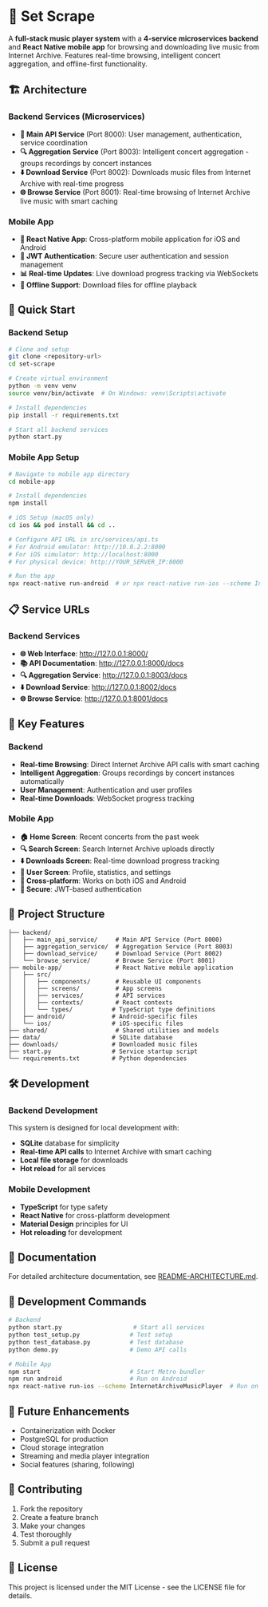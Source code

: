 # 🎵 Set Scrape

A **full-stack music player system** with a **4-service microservices backend** and **React Native mobile app** for browsing and downloading live music from Internet Archive. Features real-time browsing, intelligent concert aggregation, and offline-first functionality.

## 🏗️ Architecture

### Backend Services (Microservices)
- **🎵 Main API Service** (Port 8000): User management, authentication, service coordination
- **🔍 Aggregation Service** (Port 8003): Intelligent concert aggregation - groups recordings by concert instances
- **⬇️ Download Service** (Port 8002): Downloads music files from Internet Archive with real-time progress
- **🌐 Browse Service** (Port 8001): Real-time browsing of Internet Archive live music with smart caching

### Mobile App
- **📱 React Native App**: Cross-platform mobile application for iOS and Android
- **🔐 JWT Authentication**: Secure user authentication and session management
- **📊 Real-time Updates**: Live download progress tracking via WebSockets
- **📱 Offline Support**: Download files for offline playback

## 🚀 Quick Start

### Backend Setup

```bash
# Clone and setup
git clone <repository-url>
cd set-scrape

# Create virtual environment
python -m venv venv
source venv/bin/activate  # On Windows: venv\Scripts\activate

# Install dependencies
pip install -r requirements.txt

# Start all backend services
python start.py
```

### Mobile App Setup

```bash
# Navigate to mobile app directory
cd mobile-app

# Install dependencies
npm install

# iOS Setup (macOS only)
cd ios && pod install && cd ..

# Configure API URL in src/services/api.ts
# For Android emulator: http://10.0.2.2:8000
# For iOS simulator: http://localhost:8000
# For physical device: http://YOUR_SERVER_IP:8000

# Run the app
npx react-native run-android  # or npx react-native run-ios --scheme InternetArchiveMusicPlayer
```

## 📋 Service URLs

### Backend Services
- **🌐 Web Interface**: http://127.0.0.1:8000/
- **📚 API Documentation**: http://127.0.0.1:8000/docs
- **🔍 Aggregation Service**: http://127.0.0.1:8003/docs
- **⬇️ Download Service**: http://127.0.0.1:8002/docs
- **🌐 Browse Service**: http://127.0.0.1:8001/docs

## 🎯 Key Features

### Backend
- **Real-time Browsing**: Direct Internet Archive API calls with smart caching
- **Intelligent Aggregation**: Groups recordings by concert instances automatically
- **User Management**: Authentication and user profiles
- **Real-time Downloads**: WebSocket progress tracking

### Mobile App
- **🏠 Home Screen**: Recent concerts from the past week
- **🔍 Search Screen**: Search Internet Archive uploads directly
- **⬇️ Downloads Screen**: Real-time download progress tracking
- **👤 User Screen**: Profile, statistics, and settings
- **📱 Cross-platform**: Works on both iOS and Android
- **🔐 Secure**: JWT-based authentication

## 📁 Project Structure

```
├── backend/
│   ├── main_api_service/     # Main API Service (Port 8000)
│   ├── aggregation_service/  # Aggregation Service (Port 8003)
│   ├── download_service/     # Download Service (Port 8002)
│   └── browse_service/       # Browse Service (Port 8001)
├── mobile-app/               # React Native mobile application
│   ├── src/
│   │   ├── components/       # Reusable UI components
│   │   ├── screens/          # App screens
│   │   ├── services/         # API services
│   │   ├── contexts/         # React contexts
│   │   └── types/           # TypeScript type definitions
│   ├── android/             # Android-specific files
│   └── ios/                 # iOS-specific files
├── shared/                   # Shared utilities and models
├── data/                    # SQLite database
├── downloads/               # Downloaded music files
├── start.py                 # Service startup script
└── requirements.txt         # Python dependencies
```

## 🛠️ Development

### Backend Development
This system is designed for local development with:
- **SQLite** database for simplicity
- **Real-time API calls** to Internet Archive with smart caching
- **Local file storage** for downloads
- **Hot reload** for all services

### Mobile Development
- **TypeScript** for type safety
- **React Native** for cross-platform development
- **Material Design** principles for UI
- **Hot reloading** for development

## 📖 Documentation

For detailed architecture documentation, see [README-ARCHITECTURE.md](README-ARCHITECTURE.md).

## 🔧 Development Commands

```bash
# Backend
python start.py                    # Start all services
python test_setup.py              # Test setup
python test_database.py           # Test database
python demo.py                    # Demo API calls

# Mobile App
npm start                         # Start Metro bundler
npm run android                   # Run on Android
npx react-native run-ios --scheme InternetArchiveMusicPlayer  # Run on iOS
```

## 🔮 Future Enhancements

- Containerization with Docker
- PostgreSQL for production
- Cloud storage integration
- Streaming and media player integration
- Social features (sharing, following)

## 🤝 Contributing

1. Fork the repository
2. Create a feature branch
3. Make your changes
4. Test thoroughly
5. Submit a pull request

## 📄 License

This project is licensed under the MIT License - see the LICENSE file for details.
